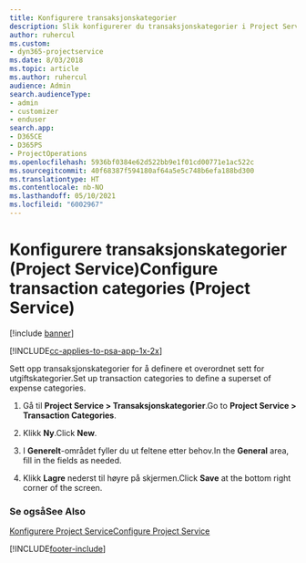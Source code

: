 ```yaml
---
title: Konfigurere transaksjonskategorier
description: Slik konfigurerer du transaksjonskategorier i Project Service
author: ruhercul
ms.custom:
- dyn365-projectservice
ms.date: 8/03/2018
ms.topic: article
ms.author: ruhercul
audience: Admin
search.audienceType:
- admin
- customizer
- enduser
search.app:
- D365CE
- D365PS
- ProjectOperations
ms.openlocfilehash: 5936bf0384e62d522bb9e1f01cd00771e1ac522c
ms.sourcegitcommit: 40f68387f594180af64a5e5c748b6efa188bd300
ms.translationtype: HT
ms.contentlocale: nb-NO
ms.lasthandoff: 05/10/2021
ms.locfileid: "6002967"
---
```

# <a name="configure-transaction-categories-project-service"></a><span data-ttu-id="cdf6a-103">Konfigurere transaksjonskategorier (Project Service)</span><span class="sxs-lookup"><span data-stu-id="cdf6a-103">Configure transaction categories (Project Service)</span></span>

[!include [banner](../includes/psa-now-project-operations.md)]

[!INCLUDE[cc-applies-to-psa-app-1x-2x](../includes/cc-applies-to-psa-app-1x-2x.md)]

<span data-ttu-id="cdf6a-104">Sett opp transaksjonskategorier for å definere et overordnet sett for utgiftskategorier.</span><span class="sxs-lookup"><span data-stu-id="cdf6a-104">Set up transaction categories to define a superset of expense categories.</span></span>  
  
1.  <span data-ttu-id="cdf6a-105">Gå til **Project Service > Transaksjonskategorier**.</span><span class="sxs-lookup"><span data-stu-id="cdf6a-105">Go to **Project Service > Transaction Categories**.</span></span>  
  
2.  <span data-ttu-id="cdf6a-106">Klikk **Ny**.</span><span class="sxs-lookup"><span data-stu-id="cdf6a-106">Click **New**.</span></span>  
  
3.  <span data-ttu-id="cdf6a-107">I **Generelt**-området fyller du ut feltene etter behov.</span><span class="sxs-lookup"><span data-stu-id="cdf6a-107">In the **General** area, fill in the fields as needed.</span></span>  
  
4.  <span data-ttu-id="cdf6a-108">Klikk **Lagre** nederst til høyre på skjermen.</span><span class="sxs-lookup"><span data-stu-id="cdf6a-108">Click **Save** at the bottom right corner of the screen.</span></span>  
  
### <a name="see-also"></a><span data-ttu-id="cdf6a-109">Se også</span><span class="sxs-lookup"><span data-stu-id="cdf6a-109">See Also</span></span>  
 [<span data-ttu-id="cdf6a-110">Konfigurere Project Service</span><span class="sxs-lookup"><span data-stu-id="cdf6a-110">Configure Project Service</span></span>](../psa/configure.md)


[!INCLUDE[footer-include](../includes/footer-banner.md)]